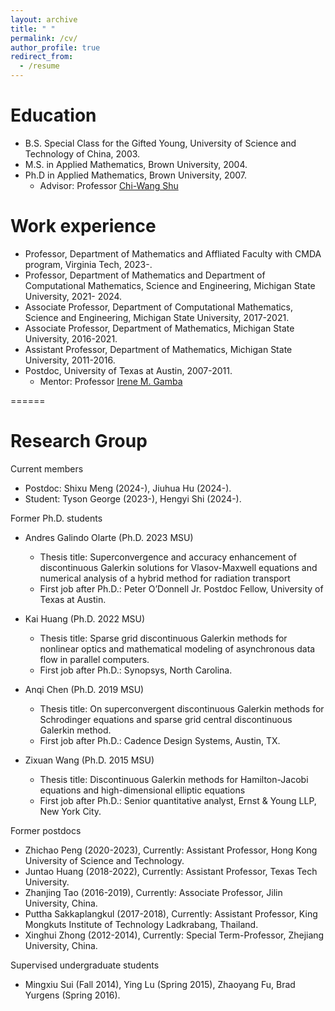 ```yaml
---
layout: archive
title: " "
permalink: /cv/
author_profile: true
redirect_from:
  - /resume
---
```






Education
======
* B.S. Special Class for the Gifted Young, University of Science and Technology of China, 2003.
* M.S. in Applied Mathematics, Brown University, 2004.
* Ph.D  in Applied Mathematics, Brown University, 2007.
    * Advisor: Professor [Chi-Wang Shu](https://www.dam.brown.edu/people/shu/)

Work experience
======
* Professor, Department of Mathematics and Affliated Faculty with CMDA program, Virginia Tech, 2023-.
* Professor, Department of Mathematics and Department of Computational Mathematics, Science and Engineering, Michigan State University, 2021- 2024.
* Associate Professor,  Department of Computational Mathematics, Science and Engineering,  Michigan State University, 2017-2021.
* Associate Professor,  Department of Mathematics, Michigan State University, 2016-2021.
* Assistant Professor, Department of Mathematics, Michigan State University, 2011-2016.
* Postdoc, University of Texas at Austin, 2007-2011.
    * Mentor: Professor [Irene M. Gamba](https://web.ma.utexas.edu/users/gamba/)


======


  

Research Group
======
Current members
* Postdoc: Shixu Meng (2024-), Jiuhua Hu (2024-).
* Student: Tyson George (2023-), Hengyi Shi (2024-).


Former Ph.D. students
* Andres Galindo Olarte (Ph.D. 2023 MSU)
   * Thesis title: Superconvergence and accuracy enhancement of discontinuous Galerkin solutions for Vlasov-Maxwell equations and numerical analysis of a hybrid method for radiation transport 
   * First job after Ph.D.: Peter O’Donnell Jr. Postdoc Fellow, University of Texas at Austin.
    
* Kai Huang (Ph.D. 2022 MSU)
   * Thesis title: Sparse grid discontinuous Galerkin methods for nonlinear optics and mathematical modeling of asynchronous data flow in parallel computers.
   * First job after Ph.D.: Synopsys, North Carolina.

* Anqi Chen (Ph.D. 2019 MSU)
   * Thesis title: On superconvergent discontinuous Galerkin methods for Schrodinger equations and sparse grid central discontinuous Galerkin method.
   * First job after Ph.D.: Cadence Design Systems, Austin, TX.
       
* Zixuan Wang (Ph.D. 2015 MSU)
   * Thesis title: Discontinuous Galerkin methods for Hamilton-Jacobi equations and high-dimensional elliptic equations 
   * First job after Ph.D.: Senior quantitative analyst, Ernst & Young LLP, New York City.

Former postdocs
* Zhichao Peng (2020-2023), Currently: Assistant Professor, Hong Kong University of Science and Technology.
* Juntao Huang (2018-2022), Currently: Assistant Professor, Texas Tech University.
* Zhanjing Tao (2016-2019), Currently: Associate Professor, Jilin University, China.
* Puttha Sakkaplangkul (2017-2018), Currently: Assistant Professor, King Mongkuts Institute of Technology Ladkrabang, Thailand.
* Xinghui Zhong (2012-2014), Currently: Special Term-Professor, Zhejiang University, China.

Supervised undergraduate students
* Mingxiu Sui (Fall 2014), Ying Lu (Spring 2015), Zhaoyang Fu, Brad Yurgens (Spring 2016).



